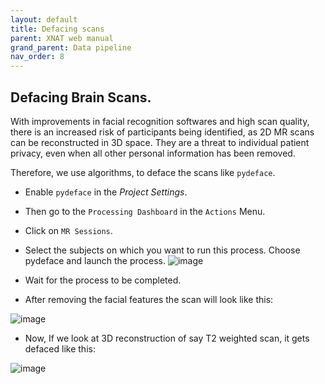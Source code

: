```yaml
---
layout: default
title: Defacing scans
parent: XNAT web manual
grand_parent: Data pipeline
nav_order: 8
---
```


## Defacing Brain Scans.
With improvements in facial recognition softwares and high scan quality, there is an increased risk of participants being identified, as 2D MR scans can be reconstructed in 3D space. They are a threat to individual patient privacy, even when all other personal information has been removed.

Therefore, we use algorithms, to deface the scans like ``pydeface``. 
- Enable ``pydeface`` in the _Project Settings_.
- Then go to the ``Processing Dashboard`` in the ``Actions`` Menu.
- Click on ``MR Sessions``.
- Select the subjects on which you want to run this process. Choose pydeface and launch the process.
![image](https://user-images.githubusercontent.com/40626584/200383199-065f14c9-3059-4a34-9693-b90f07ab14db.png)
- Wait for the process to be completed.

- After removing the facial features the scan will look like this:

![image](https://user-images.githubusercontent.com/40626584/214870007-1e4a4ac7-b92b-45a7-98c8-4757a5063bd6.png)


- Now, If we look at 3D reconstruction of say T2 weighted scan, it gets defaced like this:

![image](https://user-images.githubusercontent.com/40626584/200383678-01395bd9-c276-4a91-8349-57649767313a.png)


